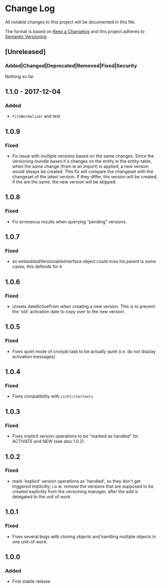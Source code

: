 # Change Log
All notable changes to this project will be documented in this file.

The format is based on [Keep a Changelog](http://keepachangelog.com/)
and this project adheres to [Semantic Versioning](http://semver.org/).

## [Unreleased]
### Added|Changed|Deprecated|Removed|Fixed|Security
Nothing so far

## 1.1.0 - 2017-12-04
### Added
- `FileNormalizer` and test

## 1.0.9
### Fixed
- Fix issue with multiple versions based on the same changes. Since the
  versioning-bundle bases it's changes on the entity in the entity-table, when
  the same change (from ie an import) is applied, a new version would always be
  created. This fix will compare the changeset with the changeset of the latest
  version. If they differ, the version will be created, if the are the same, the
  new version will be skipped.

## 1.0.8
### Fixed
- Fix erroneous results when querying "pending" versions.

## 1.0.7
### Fixed
- an embeddedVersionableInterface object could miss his parent is some cases;
  this defends for it

## 1.0.6
### Fixed
- Unsets dateActiveFrom when creating a new version. This is to prevent the
  'old' activation date to copy over to the new version.

## 1.0.5
### Fixed
- Fixes quiet mode of cronjob task to be actually quiet (i.e. do not display
  activation messages)

## 1.0.4
### Fixed
- Fixes compatibility with `zicht/itertools`

## 1.0.3
### Fixed
- Fixes implicit version operations to be "marked as handled" for ACTIVATE and
  NEW (see also 1.0.2)

## 1.0.2
### Fixed
- mark 'explicit' version operations as 'handled', so they don't get triggered
  implicitly; i.o.w. remove the versions that are supposed to be created
  explicitly from the versioning manager, after the add is delegated to the unit
  of work

## 1.0.1
### Fixed
- Fixes several bugs with cloning objects and handling multiple objects in one
  unit-of-work.

## 1.0.0
### Added
- First stable release

